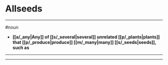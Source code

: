 # Allseeds
---
#noun
- **[[a/_any|Any]] of [[s/_several|several]] unrelated [[p/_plants|plants]] that [[p/_produce|produce]] [[m/_many|many]] [[s/_seeds|seeds]], such as**
---
---
